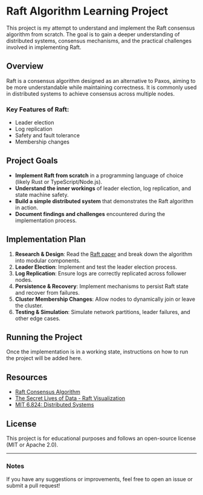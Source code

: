 # Raft Algorithm Learning Project

This project is my attempt to understand and implement the Raft consensus algorithm from scratch. The goal is to gain a deeper understanding of distributed systems, consensus mechanisms, and the practical challenges involved in implementing Raft.

## Overview

Raft is a consensus algorithm designed as an alternative to Paxos, aiming to be more understandable while maintaining correctness. It is commonly used in distributed systems to achieve consensus across multiple nodes.

### Key Features of Raft:

- Leader election
- Log replication
- Safety and fault tolerance
- Membership changes

## Project Goals

- **Implement Raft from scratch** in a programming language of choice (likely Rust or TypeScript/Node.js).
- **Understand the inner workings** of leader election, log replication, and state machine safety.
- **Build a simple distributed system** that demonstrates the Raft algorithm in action.
- **Document findings and challenges** encountered during the implementation process.

## Implementation Plan

1. **Research & Design**: Read the [Raft paper](https://raft.github.io/raft.pdf) and break down the algorithm into modular components.
2. **Leader Election**: Implement and test the leader election process.
3. **Log Replication**: Ensure logs are correctly replicated across follower nodes.
4. **Persistence & Recovery**: Implement mechanisms to persist Raft state and recover from failures.
5. **Cluster Membership Changes**: Allow nodes to dynamically join or leave the cluster.
6. **Testing & Simulation**: Simulate network partitions, leader failures, and other edge cases.

## Running the Project

Once the implementation is in a working state, instructions on how to run the project will be added here.

## Resources

- [Raft Consensus Algorithm](https://raft.github.io/)
- [The Secret Lives of Data - Raft Visualization](https://thesecretlivesofdata.com/raft/)
- [MIT 6.824: Distributed Systems](https://pdos.csail.mit.edu/6.824/)

## License

This project is for educational purposes and follows an open-source license (MIT or Apache 2.0).

---

### Notes

If you have any suggestions or improvements, feel free to open an issue or submit a pull request!
